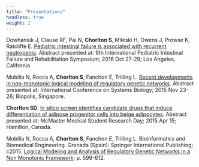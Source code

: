 ```yaml
---
title: "Presentations"
headless: true
weight: 2
---
```


Dowhaniuk J, Clause RF, Pai N, **Chorlton S**, Mileski H, Owens J, Prowse K, Ratcliffe E. [Pediatric intestinal failure is associated with recurrent neutropenia](IFNeutropeniaAbstractJuly2016.pdf). Abstract presented at: 9th International Pediatric Intestinal Failure and Rehabilitation Symposium; 2016 Oct 27-29; Los Angeles, California.

Mobilia N, Rocca A, **Chorlton S**, Fanchon E, Trilling L. [Recent developments in non-monotonic logical modeling of regulatory genetic networks](ICSB_2015.pdf). Abstract presented at: International Conference on Systems Biology; 2015 Nov 23-26; Biopolis, Singapore.

**Chorlton SD**. [In silico screen identifies candidate drugs that induce differentiation of adipose progenitor cells into beige adipocytes](MMRSD_2015.pdf). Abstract presented at: McMaster Medical Student Research Day; 2015 Apr 15; Hamilton, Canada.

Mobilia N, Rocca A, **Chorlton S**, Fanchon E, Trilling L. Bioinformatics and Biomedical Engineering. Grenada (Spain): Springer International Publishing; c2015. [Logical Modeling and Analysis of Regulatory Genetic Networks in a Non Monotonic Framework](https://link.springer.com/chapter/10.1007%2F978-3-319-16483-0_58); p. 599-612.
